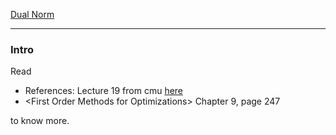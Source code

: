 
[Dual Norm](../AMATH%20516%20Numerical%20Optimizations/Background/Dual%20Norm.md)


---
### **Intro**
Read 

* References: Lecture 19 from cmu [here](http://www.cs.cmu.edu/~15850/notes/lec19.pdf)
* \<First Order Methods for Optimizations\> Chapter 9, page 247


to know more. 
